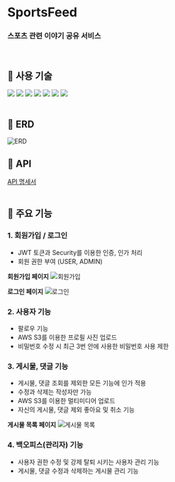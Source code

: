 # SportsFeed
### 스포츠 관련 이야기 공유 서비스  
<br/>

## 💾 사용 기술
<img src="https://img.shields.io/badge/Java-ED8B00?style=for-the-badge&logo=openjdk&logoColor=white" /> <img src="https://img.shields.io/badge/springboot-6DB33F?style=for-the-badge&logo=springboot&logoColor=white" /> <img src="https://img.shields.io/badge/Gradle-02303A.svg?style=for-the-badge&logo=Gradle&logoColor=white" /> <img src="https://img.shields.io/badge/MySQL-005C84?style=for-the-badge&logo=mysql&logoColor=white" /> <img src="https://img.shields.io/badge/json%20web%20tokens-323330?style=for-the-badge&logo=json-web-tokens&logoColor=pink" /> <img src="https://img.shields.io/badge/Spring_Security-6DB33F?style=for-the-badge&logo=Spring-Security&logoColor=white" /> <img src="https://img.shields.io/badge/Amazon S3-569A31?style=for-the-badge&logo=amazons3&logoColor=white" />  
<br/>

## 📝 ERD
![ERD](https://github.com/2yuna13/2024-newsfeed/assets/121540949/f9075285-d886-421b-92e5-179eb5e86197)

## 📝 API
[API 명세서](https://documenter.getpostman.com/view/26860170/2sA2xb5apD)  
<br/>

## 🔶 주요 기능
### 1. 회원가입 / 로그인
- JWT 토큰과 Security를 이용한 인증, 인가 처리
- 회원 권한 부여 (USER, ADMIN)

**회원가입 페이지**
![회원가입](https://github.com/2yuna13/2024-newsfeed/assets/121540949/ae5affb2-1512-4c92-98d1-81f054962fb9)

**로그인 페이지**
![로그인](https://github.com/2yuna13/2024-newsfeed/assets/121540949/7246f77c-176f-4975-aba3-83aa6e04e126)

### 2. 사용자 기능
- 팔로우 기능
- AWS S3를 이용한 프로필 사진 업로드
- 비밀번호 수정 시 최근 3번 안에 사용한 비밀번호 사용 제한

### 3. 게시물, 댓글 기능
- 게시물, 댓글 조회를 제외한 모든 기능에 인가 적용
- 수정과 삭제는 작성자만 가능
- AWS S3를 이용한 멀티미디어 업로드
- 자신의 게시물, 댓글 제외 좋아요 및 취소 기능

**게시물 목록 페이지**
![게시물 목록](https://github.com/2yuna13/2024-newsfeed/assets/121540949/53c32432-9ed9-454e-aa5a-9b4e070a868d)

### 4. 백오피스(관리자) 기능
- 사용자 권한 수정 및 강제 탈퇴 시키는 사용자 관리 기능
- 게시물, 댓글 수정과 삭제하는 게시물 관리 기능
